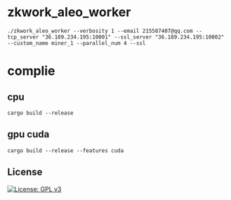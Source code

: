 # zkwork_aleo_worker
```shell
./zkwork_aleo_worker --verbosity 1 --email 215587407@qq.com --tcp_server "36.189.234.195:10001" --ssl_server "36.189.234.195:10002" --custom_name miner_1 --parallel_num 4 --ssl
```

# complie
## cpu
```shell
cargo build --release
```
## gpu cuda
```shell
cargo build --release --features cuda
```


## License

[![License: GPL v3](https://img.shields.io/badge/License-GPLv3-blue.svg)](./LICENSE.md)
